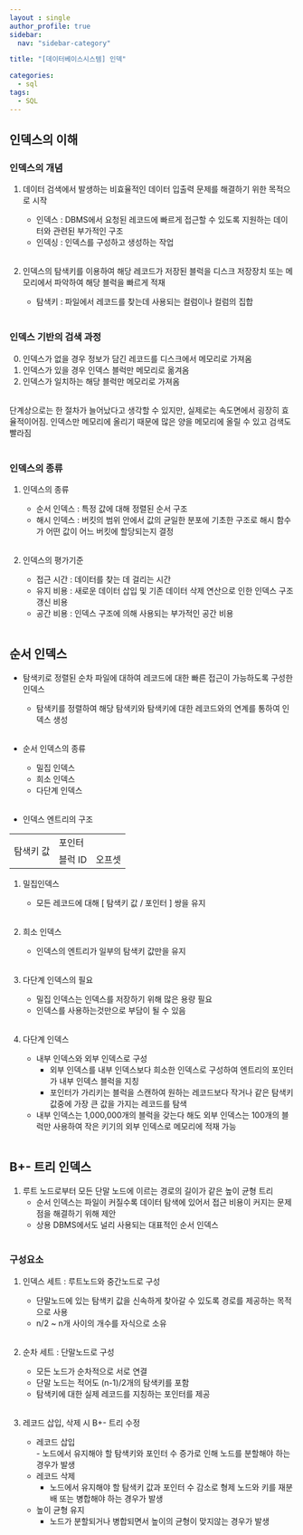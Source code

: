 ```yaml
---
layout : single
author_profile: true
sidebar: 
  nav: "sidebar-category"

title: "[데이터베이스시스템] 인덱"

categories:
  - sql
tags:
  - SQL
---
```


## 인덱스의 이해
### 인덱스의 개념
1. 데이터 검색에서 발생하는 비효율적인 데이터 입출력 문제를 해결하기 위한 목적으로 시작<br>
	- 인덱스 : DBMS에서 요청된 레코드에 빠르게 접근할 수 있도록 지원하는 데이터와 관련된 부가적인 구조<br>
	- 인덱싱 : 인덱스를 구성하고 생성하는 작업<br><br>

2. 인덱스의 탐색키를 이용하여 해당 레코드가 저장된 블럭을 디스크 저장장치 또는 메모리에서 파악하여 해당 블럭을 빠르게 적재<br>
	- 탐색키 : 파일에서 레코드를 찾는데 사용되는 컬럼이나 컬럼의 집합<br><br>

### 인덱스 기반의 검색 과정
0. 인덱스가 없을 경우 정보가 담긴 레코드를 디스크에서 메모리로 가져옴<br>
1. 인덱스가 있을 경우 인덱스 블럭만 메모리로 옮겨옴<br>
2. 인덱스가 일치하는 해당 블럭만 메모리로 가져옴 <br><br>

단계상으로는 한 절차가 늘어났다고 생각할 수 있지만, 실제로는 속도면에서 굉장히 효율적이어짐. 인덱스만 메모리에 올리기 때문에 많은 양을 메모리에 올릴 수 있고 검색도 빨라짐 <br><br>

### 인덱스의 종류
1. 인덱스의 종류<br>
	- 순서 인덱스 : 특정 값에 대해 정렬된 순서 구조<br>
	- 해시 인덱스 : 버킷의 범위 안에서 값의 균일한 분포에 기초한 구조로 해시 함수가 어떤 값이 어느 버킷에 할당되는지 결정<br><br>

2. 인덱스의 평가기준<br>
	- 접근 시간 : 데이터를 찾는 데 걸리는 시간<br>
	- 유지 비용 : 새로운 데이터 삽입 및 기존 데이터 삭제 연산으로 인한 인덱스 구조 갱신 비용<br>
	- 공간 비용 : 인덱스 구조에 의해 사용되는 부가적인 공간 비용<br><br>

## 순서 인덱스
- 탐색키로 정렬된 순차 파일에 대하여 레코드에 대한 빠른 접근이 가능하도록 구성한 인덱스<br>
	- 탐색키를 정렬하여 해당 탐색키와 탐색키에 대한 레코드와의 연계를 통하여 인덱스 생성<br><br>

- 순서 인덱스의 종류<br>
	- 밀집 인덱스<br>
	- 희소 인덱스<br>
	- 다단계 인덱스<br><br>

- 인덱스 엔트리의 구조<br>
<table style="border" align="center">
<tr>
<td rowspan="2">탐색키 값</td>
<td colspan="2">포인터</td>
</tr>
<tr>
<td>블럭 ID</td>
<td>오프셋</td>
</tr>
</table>

1. 밀집인덱스<br>
	- 모든 레코드에 대해 [ 탐색키 값 / 포인터 ] 쌍을 유지<br><br>

2. 희소 인덱스<br>
	- 인덱스의 엔트리가 일부의 탐색키 값만을 유지<br><br>

3. 다단계 인덱스의 필요<br>
	- 밀집 인덱스는 인덱스를 저장하기 위해 많은 용량 필요<br>
	- 인덱스를 사용하는것만으로 부담이 될 수 있음<br><br>

4. 다단계 인덱스<br>
	- 내부 인덱스와 외부 인덱스로 구성<br>
		- 외부 인덱스를 내부 인덱스보다 희소한 인덱스로 구성하여 엔트리의 포인터가 내부 인덱스 블럭을 지칭<br>
		- 포인터가 가리키는 블럭을 스캔하여 원하는 레코드보다 작거나 같은 탐색키 값중에 가장 큰 값을 가지는 레코드를 탐색<br>
	- 내부 인덱스는 1,000,000개의 블럭을 갖는다 해도 외부 인덱스는 100개의 블럭만 사용하여 작은 키기의 외부 인덱스로 메모리에 적재 가능 <br><br>


## B+- 트리 인덱스
1. 루트 노드로부터 모든 단말 노드에 이르는 경로의 길이가 같은 높이 균형 트리<br>
	- 순서 인덱스는 파일이 커질수록 데이터 탐색에 있어서 접근 비용이 커지는 문제점을 해결하기 위해 제안<br>
	- 상용 DBMS에서도 널리 사용되는 대표적인 순서 인덱스 <br><br>

### 구성요소
1. 인덱스 세트 : 루트노드와 중간노드로 구성<br>
	- 단말노드에 있는 탐색키 값을 신속하게 찾아갈 수 있도록 경로를 제공하는 목적으로 사용<br>
	- n/2 ~ n개 사이의 개수를 자식으로 소유<br><br>

2. 순차 세트 : 단말노드로 구성<br>
	- 모든 노드가 순차적으로 서로 연결<br>
	- 단말 노드는 적어도 (n-1)/2개의 탐색키를 포함<br>
	- 탐색키에 대한 실제 레코드를 지칭하는 포인터를 제공<br><br>

3. 레코드 삽입, 삭제 시 B+- 트리 수정<br>
	-	 레코드 삽입<br>
		-	노드에서 유지해야 할 탐색키와 포인터 수 증가로 인해 노드를 분할해야 하는 경우가 발생<br>
	- 레코드 삭제<br>
		- 노드에서 유지해야 할 탐색키 값과 포인터 수 감소로 형제 노드와 키를 재분배 또는 병합해야 하는 경우가 발생<br>
	- 높이 균형 유지<br>
		- 노드가 분할되거나 병합되면서 높이의 균형이 맞지않는 경우가 발생<br><br>
